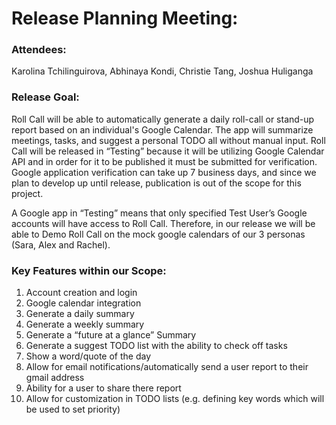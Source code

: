 # Release Planning Meeting:

### Attendees:
Karolina Tchilinguirova, Abhinaya Kondi, Christie Tang, Joshua Huliganga

### Release Goal: 
Roll Call will be able to automatically generate a daily roll-call or stand-up report based on an individual's Google Calendar. The app will summarize meetings, tasks, and suggest a personal TODO all without manual input.
Roll Call will be released in “Testing” because it will be utilizing Google Calendar API and in order for it to be published it must be submitted for verification.  Google application verification can take up 7 business days, and since we plan to develop up until release, publication is out of the scope for this project. 

A Google app in “Testing” means that only specified Test User’s Google accounts will have access to Roll Call. Therefore, in our release we will be able to Demo Roll Call on the mock google calendars of our 3 personas (Sara, Alex and Rachel). 

### Key Features within our Scope:
1.	Account creation and login 
2.	Google calendar integration 
3.	Generate a daily summary
4.	Generate a weekly summary 
5.	Generate a “future at a glance” Summary
6.	Generate a suggest TODO list with the ability to check off tasks
7.	Show a word/quote of the day
8.	Allow for email notifications/automatically send a user report to their gmail address
9.	Ability for a user to share there report
10.	Allow for customization in TODO lists (e.g. defining key words which will be used to set priority) 
